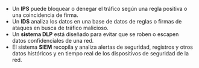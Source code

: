 - Un **IPS** puede bloquear o denegar el tráfico según una regla positiva o una coincidencia de firma.
- Un **IDS** analiza los datos en una base de datos de reglas o firmas de ataques en busca de tráfico malicioso.
- Un **sistema DLP** está diseñado para evitar que se roben o escapen datos confidenciales de una red. 
- El sistema **SIEM** recopila y analiza alertas de seguridad, registros y otros datos históricos y en tiempo real de los dispositivos de seguridad de la red.